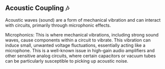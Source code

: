 ## Acoustic Coupling 🎶
Acoustic waves (sound) are a form of mechanical vibration and can interact with circuits, primarily through microphonic effects.

Microphonics: This is where mechanical vibrations, including strong sound waves, cause components within a circuit to vibrate. This vibration can induce small, unwanted voltage fluctuations, essentially acting like a microphone. This is a well-known issue in high-gain audio amplifiers and other sensitive analog circuits, where certain capacitors or vacuum tubes can be particularly susceptible to picking up acoustic noise.